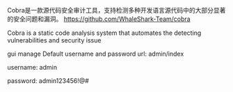 Cobra是一款源代码安全审计工具，支持检测多种开发语言源代码中的大部分显著的安全问题和漏洞。
https://github.com/WhaleShark-Team/cobra

Cobra is a static code analysis system that automates the detecting vulnerabilities and security issue

gui manage
Default username and password
url: admin/index

username: admin

password: admin123456!@#